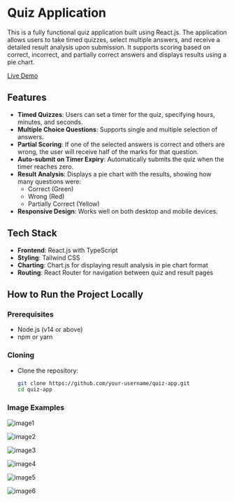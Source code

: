 # Quiz Application

This is a fully functional quiz application built using React.js. The application allows users to take timed quizzes, select multiple answers, and receive a detailed result analysis upon submission. It supports scoring based on correct, incorrect, and partially correct answers and displays results using a pie chart.

[Live Demo](https://quiz-appp123.netlify.app/)

## Features

- **Timed Quizzes**: Users can set a timer for the quiz, specifying hours, minutes, and seconds.
- **Multiple Choice Questions**: Supports single and multiple selection of answers.
- **Partial Scoring**: If one of the selected answers is correct and others are wrong, the user will receive half of the marks for that question.
- **Auto-submit on Timer Expiry**: Automatically submits the quiz when the timer reaches zero.
- **Result Analysis**: Displays a pie chart with the results, showing how many questions were:
  - Correct (Green)
  - Wrong (Red)
  - Partially Correct (Yellow)
- **Responsive Design**: Works well on both desktop and mobile devices.

## Tech Stack

- **Frontend**: React.js with TypeScript
- **Styling**: Tailwind CSS
- **Charting**: Chart.js for displaying result analysis in pie chart format
- **Routing**: React Router for navigation between quiz and result pages

## How to Run the Project Locally

### Prerequisites

- Node.js (v14 or above)
- npm or yarn

### Cloning

- Clone the repository:
   ```bash
   git clone https://github.com/your-username/quiz-app.git
   cd quiz-app

### Image Examples

![image1](https://github.com/git-divyansh/QuizApplication/tree/main/public/images/public/images/1.png)

![image2](https://github.com/git-divyansh/QuizApplication/tree/main/public/images/public/images/2.png)

![image3](https://github.com/git-divyansh/QuizApplication/tree/main/public/images/public/images/3.png)

![image4](https://github.com/git-divyansh/QuizApplication/tree/main/public/images/public/images/4.png)

![image5](https://github.com/git-divyansh/QuizApplication/tree/main/public/images/public/images/5.png)

![image6](https://github.com/git-divyansh/QuizApplication/tree/main/public/images/public/images/6.png)


